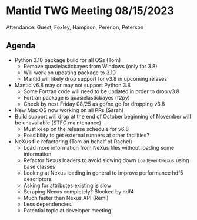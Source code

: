 
# Mantid TWG Meeting 08/15/2023
Attendance: Guest, Foxley, Hampson, Perenon, Peterson

## Agenda
- Python 3.10 package build for all OSs (Tom)
  - Remove quasielasticbayes from Windows (only for 3.8)
  - Will work on updating package to 3.10
  - Mantid will likely drop support for v3.8 in upcoming relases
- Mantid v6.8 may or may not support Python 3.8
  - Some Fortran code will need to be updated in order to drop v3.8
  - Fortran package is quasielasticbayes (f2py)
  - Check by next Friday 08/25 as go/no go for dropping v3.8
- New Mac OS now working on all PRs (Sarah)
- Build support will drop at the end of October beginning of November will be unavailable (STFC maintenance)
  - Must keep on the release schedule for v6.8
  - Possibility to get external runners at other facilities?
- NeXus file refactoring (Tom on behalf of Rachel)
  - Load more information from NeXus files without loading some information
  - Refactor Nexus loaders to avoid slowing down `LoadEventNexus` using base classes
  - Looking at Nexus loading in general to improve performance hdf5 descriptors.
  - Asking for attributes existing is slow
  - Scraping Nexus completely? Blocked by hdf4
  - Much faster than Nexus API (Remi)
  - Less dependencies.
  - Potential topic at developer meeting

